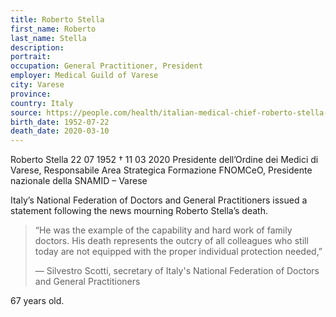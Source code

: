 ```yaml
---
title: Roberto Stella
first_name: Roberto
last_name: Stella
description: 
portrait: 
occupation: General Practitioner, President
employer: Medical Guild of Varese
city: Varese
province: 
country: Italy 
source: https://people.com/health/italian-medical-chief-roberto-stella-dies-coronavirus/, https://portale.fnomceo.it/elenco-dei-medici-caduti-nel-corso-dellepidemia-di-covid-19/, https://www.medscape.com/viewarticle/926816
birth_date: 1952-07-22
death_date: 2020-03-10
---
```


Roberto Stella 22 07 1952 † 11 03 2020
Presidente dell’Ordine dei Medici di Varese, Responsabile Area Strategica Formazione FNOMCeO, Presidente nazionale della SNAMID – Varese


Italy’s National Federation of Doctors and General Practitioners issued a statement following the news mourning Roberto Stella’s death.

> “He was the example of the capability and hard work of family doctors. His death represents the outcry of all colleagues who still today are not equipped with the proper individual protection needed,” 
> 
> &mdash; Silvestro Scotti, secretary of Italy's National Federation of Doctors and General Practitioners

67 years old.